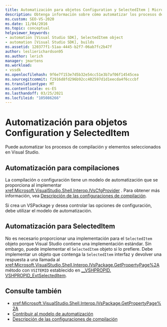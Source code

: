 ```yaml
---
title: Automatización para objetos Configuration y SelectedItem | Microsoft Docs
description: Obtenga información sobre cómo automatizar los procesos de compilación y elemento seleccionado de Visual Studio mediante los objetos Configuration y SelectedItem en la interoperabilidad de Shell.
ms.custom: SEO-VS-2020
ms.date: 11/04/2016
ms.topic: conceptual
helpviewer_keywords:
- automation [Visual Studio SDK], SelectedItem object
- automation [Visual Studio SDK], builds
ms.assetid: 120377f1-51aa-4445-b2f7-06ab7fc2b47f
author: leslierichardson95
ms.author: lerich
manager: jmartens
ms.workload:
- vssdk
ms.openlocfilehash: 9f6e7f153e7d5b32e54cc51e3b7af06f14545cea
ms.sourcegitcommit: f2916d8fd296b92cc402597d1d1eecda4f6cccbf
ms.translationtype: MT
ms.contentlocale: es-ES
ms.lasthandoff: 03/25/2021
ms.locfileid: "105086266"
---
```

# <a name="automation-for-configuration-and-selecteditem-objects"></a>Automatización para objetos Configuration y SelectedItem

Puede automatizar los procesos de compilación y elementos seleccionados en Visual Studio.

## <a name="automation-for-builds"></a>Automatización para compilaciones

La compilación o configuración tiene un modelo de automatización que se proporciona al implementar <xref:Microsoft.VisualStudio.Shell.Interop.IVsCfgProvider> . Para obtener más información, vea [Descripción de las configuraciones de compilación](../../ide/understanding-build-configurations.md).

Si crea un VSPackage y desea controlar las opciones de configuración, debe utilizar el modelo de automatización.

## <a name="automation-for-selecteditem"></a>Automatización para SelectedItem

No es necesario proporcionar una implementación para el `SelectedItem` objeto porque Visual Studio contiene una implementación estándar. Sin embargo, puede implementar el `SelectedItem` objeto si lo prefiere. Debe implementar un objeto que contenga la `SelectedItem` interfaz y devolver una respuesta a una llamada al <xref:Microsoft.VisualStudio.Shell.Interop.IVsPackage.GetPropertyPage%2A> método con `VSITEMID` establecido en [__VSHPROPID. VSHPROPID_ExtSelectedItem](<xref:Microsoft.VisualStudio.Shell.Interop.__VSHPROPID.VSHPROPID_ExtSelectedItem>).

## <a name="see-also"></a>Consulte también

- <xref:Microsoft.VisualStudio.Shell.Interop.IVsPackage.GetPropertyPage%2A>
- [Contribuir al modelo de automatización](../../extensibility/internals/contributing-to-the-automation-model.md)
- [Descripción de las configuraciones de compilación](../../ide/understanding-build-configurations.md)
